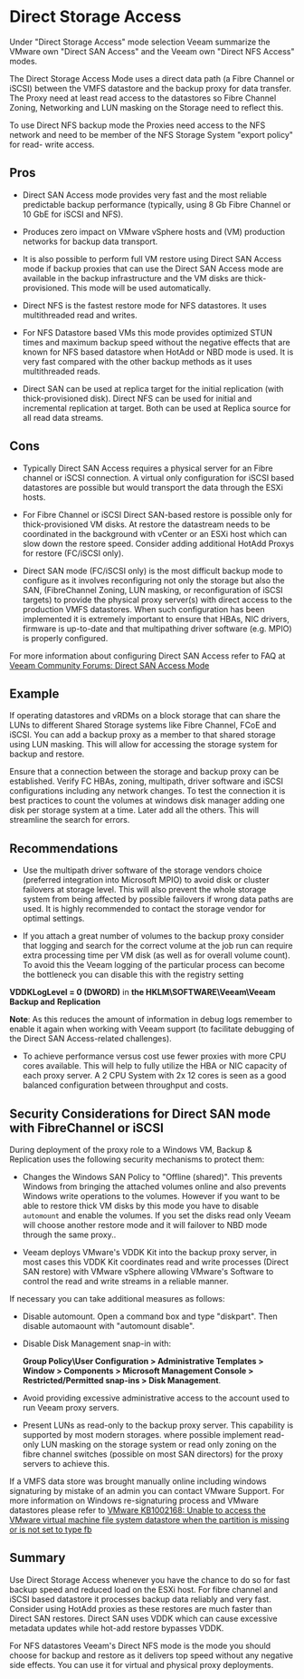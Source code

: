 # Direct Storage Access

Under "Direct Storage Access" mode selection Veeam summarize the VMware own
"Direct SAN Access" and the Veeam own  "Direct NFS Access" modes.

The Direct Storage Access Mode uses a direct data path (a Fibre Channel or iSCSI) between the VMFS datastore and the backup proxy for
data transfer. The Proxy need at least read access to the datastores so
Fibre Channel Zoning, Networking and LUN masking on the Storage need to
reflect this.

To use Direct NFS backup mode the Proxies need access to the NFS network
and need to be member of the NFS Storage System "export policy" for read-
write access.

## Pros

-   Direct SAN Access mode provides very fast and the most reliable
    predictable backup performance (typically, using 8 Gb Fibre Channel
    or 10 GbE for iSCSI and NFS).

-   Produces zero impact on VMware vSphere hosts and (VM) production networks for backup data transport.

-   It is also possible to perform full VM restore using Direct SAN Access mode if backup proxies that can use the Direct SAN Access mode are available in the backup infrastructure and the VM disks are thick-provisioned. This mode will be used automatically.

-	Direct NFS is the fastest restore mode for NFS datastores. It uses multithreaded read and writes.

- 	For NFS Datastore based VMs this mode provides optimized STUN times
	and maximum backup speed without the negative effects that are known
    for NFS based datastore when HotAdd or NBD mode is used. It is very
    fast compared with the other backup methods as it uses multithreaded
	reads.

-   Direct SAN can be used at replica target for the initial replication (with thick-provisioned disk). Direct NFS can be used for initial and incremental replication at target. Both can be used at Replica source for all read data streams.

## Cons

-   Typically Direct SAN Access requires a physical server for an Fibre
	channel or iSCSI connection. A virtual only configuration for iSCSI
	based datastores are possible but would transport the data through the
	ESXi hosts.

-   For Fibre Channel or iSCSI Direct SAN-based restore is possible only
	for thick-provisioned VM disks. At restore the datastream needs to be
    coordinated in the background with vCenter or an ESXi host which can slow down the restore speed. Consider adding additional HotAdd Proxys for restore (FC/iSCSI only).

-   Direct SAN mode (FC/iSCSI only) is the most difficult backup mode to
	configure as it involves reconfiguring not only the storage but also the SAN, (FibreChannel Zoning, LUN masking, or reconfiguration of iSCSI targets) to provide the physical proxy server(s) with direct access to the production VMFS datastores. When such configuration has been implemented it is extremely important to ensure that HBAs, NIC drivers, firmware
    is up-to-date and that multipathing driver software (e.g. MPIO) is
    properly configured.

For more information about configuring Direct SAN Access refer to FAQ
at [Veeam Community Forums: Direct SAN Access
Mode](http://forums.veeam.com/vmware-vsphere-f24/vmware-frequently-asked-questions-t9329.html#p39948)

## Example

If operating datastores and vRDMs on a block storage that can share the
LUNs to different Shared Storage systems like Fibre Channel, FCoE and iSCSI. You can add a backup proxy as a member to that shared storage using LUN masking. This will allow for accessing the storage system for backup and restore.

Ensure that a connection between the storage and backup proxy can be established. Verify FC HBAs, zoning, multipath, driver software and iSCSI configurations including any network changes. To test the connection it is best practices to count the volumes at windows disk manager adding one disk per storage system at a time. Later add all the others. This will streamline the search for errors.

## Recommendations

-   Use the multipath driver software of the storage vendors choice
    (preferred integration into Microsoft MPIO) to avoid disk or cluster
    failovers at storage level. This will also prevent the whole storage
    system from being affected by possible failovers if wrong data paths
    are used. It is highly recommended to contact the storage vendor for
	  optimal settings.

-   If you attach a great number of volumes to the backup proxy consider that logging and search for the correct volume at the job run can require extra processing time per VM disk (as well as for overall volume count). To avoid this the Veeam logging of the particular process can become the bottleneck you can disable this with the registry setting

**VDDKLogLevel = 0 (DWORD)** in **the
    HKLM\\SOFTWARE\\Veeam\\Veeam Backup and** **Replication**



  **Note**: As this reduces the amount of information in debug logs
	remember to enable it again when working with Veeam support (to
	facilitate debugging of the Direct SAN Access-related challenges).

-   To achieve performance versus cost use fewer proxies with
    more CPU cores available. This will help to fully utilize the HBA or
    NIC capacity of each proxy server. A 2 CPU System with 2x 12 cores is seen as a good balanced configuration between throughput and costs.



## Security Considerations for Direct SAN mode with FibreChannel or iSCSI

During deployment of the proxy role to a Windows VM, Backup &
Replication uses the following security mechanisms to protect them:

-   Changes the Windows SAN Policy to "Offline (shared)". This prevents
    Windows from bringing the attached volumes online and also prevents
    Windows write operations to the volumes. However if you want to be
    able to restore thick VM disks by this mode you have to disable `automount` and enable the volumes. If you set the disks read only Veeam will choose another restore mode and it will failover to NBD mode through the same proxy..

-   Veeam deploys VMware's VDDK Kit into the backup proxy server, in most
    cases this VDDK Kit coordinates read and write processes (Direct SAN restore) with VMware vSphere allowing VMware's Software to control
    the read and write streams in a reliable manner.

If necessary you can take additional measures as follows:

- 	Disable automount. Open a command box and type "diskpart". Then disable
	automaount with "automount disable".

-   Disable Disk Management snap-in with:

    **Group Policy\User Configuration > Administrative Templates > Window >  Components > Microsoft Management Console > Restricted/Permitted snap-ins > Disk Management**.

-   Avoid providing excessive administrative access to the account used
    to run Veeam proxy servers.

-   Present LUNs as read-only to the backup proxy server. This
    capability is supported by most modern storages. where possible implement read-only LUN masking on the storage system or read only zoning on the fibre channel switches (possible on most SAN directors) for the proxy servers to achieve this.


If a VMFS data store was brought manually online including windows signaturing by mistake of an admin you can contact VMware Support. For more information on Windows re-signaturing process and VMware datastores please refer to [VMware KB1002168: Unable to access the VMware virtual machine file system datastore when the partition is missing or is not set to type fb](http://kb.vmware.com/kb/1002168)


## Summary

Use Direct Storage Access whenever you have the chance to do so for fast backup speed and reduced load on the ESXi host. For fibre channel and iSCSI based datastore it processes backup data reliably and very fast. Consider using HotAdd proxies as these restores are much faster than Direct SAN restores. Direct SAN uses VDDK which can cause excessive metadata updates while hot-add restore bypasses VDDK.

For NFS datastores Veeam's Direct NFS mode is the mode you should choose for backup and restore as it delivers top speed without any negative side effects. You can use it for virtual and physical proxy deployments.

<!-- AN2016 21.06.2016 -->

